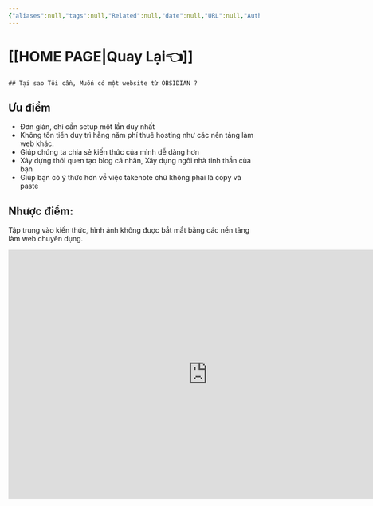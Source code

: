 ```yaml
---
{"aliases":null,"tags":null,"Related":null,"date":null,"URL":null,"Author":null,"dg-publish":true,"image":null,"permalink":"/noi-dung-khoa-hoc/phan-3-xay-dung-web-tu-obsidian/buoc-1-khoi-dong-hay-tra-loi-cau-hoi-tai-sao-ban-can-mot-website/","dgPassFrontmatter":true,"noteIcon":"1"}
---
```


 
# [[HOME PAGE\|Quay Lại👈]]


```ad-question
## Tại sao Tôi cần, Muốn có một website từ OBSIDIAN ?
```
## Ưu điểm
- Đơn giản, chỉ cần setup một lần duy nhất
- Không tốn tiền duy trì hằng năm phí thuê hosting như các nền tảng làm web khác.
- Giúp chúng ta chia sẻ kiến thức của mình dễ dàng hơn
- Xây dựng thói quen tạo blog cá nhân, Xây dựng ngôi nhà tinh thần của bạn
- Giúp bạn có ý thức hơn về việc takenote chứ không phải là copy và paste
## Nhược điểm:

Tập trung vào kiến thức, hình ảnh không được bắt mắt bằng các nền tảng làm web chuyên dụng.

<iframe width="800" height="500" src="https://www.youtube.com/embed/bmsqJ9_r1uo?si=1cm6myiqV3C0Zn2A" title="YouTube video player" frameborder="0" allow="accelerometer; autoplay; clipboard-write; encrypted-media; gyroscope; picture-in-picture; web-share" allowfullscreen></iframe>